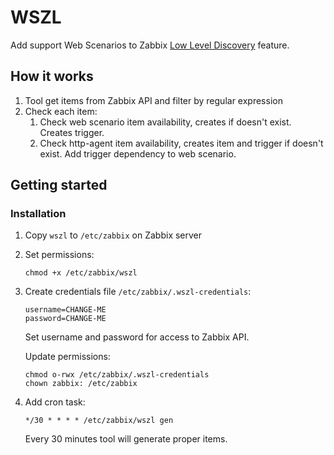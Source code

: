 # WSZL

Add support Web Scenarios to 
Zabbix [Low Level Discovery](https://www.zabbix.com/documentation/current/manual/discovery/low_level_discovery) feature.

## How it works

1. Tool get items from Zabbix API and filter by regular expression
2. Check each item:  
    1. Check web scenario item availability, creates if doesn't exist. Creates trigger.
    2. Check http-agent item availability, creates item and trigger if doesn't exist. 
    Add trigger dependency to web scenario.

## Getting started

### Installation

1. Copy `wszl` to `/etc/zabbix` on Zabbix server
2. Set permissions:
    ```shell script
    chmod +x /etc/zabbix/wszl
    ```
3. Create credentials file `/etc/zabbix/.wszl-credentials`:
    ```shell script
    username=CHANGE-ME
    password=CHANGE-ME
    ```   
    Set username and password for access to Zabbix API.
   
    Update permissions:
    ```shell script
    chmod o-rwx /etc/zabbix/.wszl-credentials
    chown zabbix: /etc/zabbix
    ```
    
4. Add cron task:
    ```
    */30 * * * * /etc/zabbix/wszl gen
    ```   
    Every 30 minutes tool will generate proper items.

